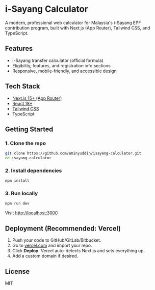 # i-Sayang Calculator

A modern, professional web calculator for Malaysia's i-Sayang EPF contribution program, built with Next.js (App Router), Tailwind CSS, and TypeScript.

## Features
- i-Sayang transfer calculator (official formula)
- Eligibility, features, and registration info sections
- Responsive, mobile-friendly, and accessible design

## Tech Stack
- [Next.js 15+ (App Router)](https://nextjs.org/)
- [React 18+](https://react.dev/)
- [Tailwind CSS](https://tailwindcss.com/)
- TypeScript

## Getting Started

### 1. Clone the repo
```bash
git clone https://github.com/aminyuddin/isayang-calculator.git
cd isayang-calculator
```

### 2. Install dependencies
```bash
npm install
```

### 3. Run locally
```bash
npm run dev
```
Visit [http://localhost:3000](http://localhost:3000)

## Deployment (Recommended: Vercel)
1. Push your code to GitHub/GitLab/Bitbucket.
2. Go to [vercel.com](https://vercel.com/) and import your repo.
3. Click **Deploy**. Vercel auto-detects Next.js and sets everything up.
4. Add a custom domain if desired.

## License
MIT
